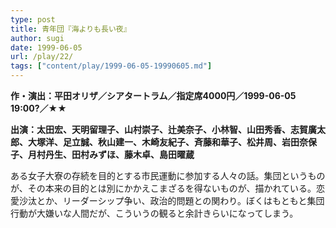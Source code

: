 ```yaml
---
type: post
title: 青年団『海よりも長い夜』
author: sugi
date: 1999-06-05
url: /play/22/
tags: ["content/play/1999-06-05-19990605.md"]
---
```

**作・演出：平田オリザ／シアタートラム／指定席4000円／1999-06-05 19:00?／★★**

**出演：太田宏、天明留理子、山村崇子、辻美奈子、小林智、山田秀香、志賀廣太郎、大塚洋、足立誠、秋山建一、木崎友紀子、斉藤和華子、松井周、岩田奈保子、月村丹生、田村みずほ、藤木卓、島田曜蔵**

ある女子大寮の存続を目的とする市民運動に参加する人々の話。集団というものが、その本来の目的とは別にかかえこまざるを得ないものが、描かれている。恋愛沙汰とか、リーダーシップ争い、政治的問題との関わり。ぼくはもともと集団行動が大嫌いな人間だが、こういうの観ると余計きらいになってしまう。

